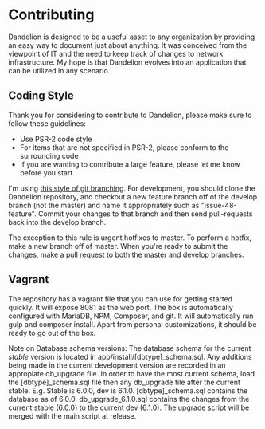 Contributing
============

Dandelion is designed to be a useful asset to any organization by providing an easy way to document just about anything. It was conceived from the viewpoint of IT and the need to keep track of changes to network infrastructure. My hope is that Dandelion evolves into an application that can be utilized in any scenario.

Coding Style
------------

Thank you for considering to contribute to Dandelion, please make sure to follow these guidelines:

* Use PSR-2 code style
* For items that are not specified in PSR-2, please conform to the surrounding code
* If you are wanting to contribute a large feature, please let me know before you start

I'm using [this style of git branching](http://nvie.com/posts/a-successful-git-branching-model/). For development, you should clone the Dandelion repository, and checkout a new feature branch off of the develop branch (not the master) and name it appropriately such as "issue-48-feature". Commit your changes to that branch and then send pull-requests back into the develop branch.

The exception to this rule is urgent hotfixes to master. To perform a hotfix, make a new branch off of master. When you're ready to submit the changes, make a pull request to both the master and develop branches.

Vagrant
-------

The repository has a vagrant file that you can use for getting started quickly. It will expose 8081 as the web port. The box is automatically configured with MariaDB, NPM, Composer, and git. It will automatically run gulp and composer install. Apart from personal customizations, it should be ready to go out of the box.

Note on Database schema versions: The database schema for the current *stable* version is located in app/install/[dbtype]_schema.sql. Any additions being made in the current development version are recorded in an appropiate db_upgrade file. In order to have the most current schema, load the [dbtype]_schema.sql file then any db_upgrade file after the current stable. E.g. Stable is 6.0.0, dev is 6.1.0. [dbtype]_schema.sql contains the database as of 6.0.0. db_upgrade_6.1.0.sql contains the changes from the current stable (6.0.0) to the current dev (6.1.0). The upgrade script will be merged with the main script at release.
